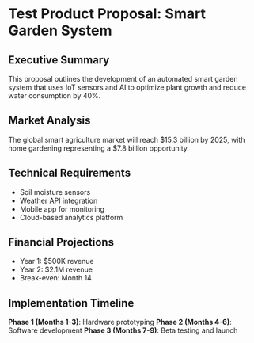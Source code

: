 # Test Product Proposal: Smart Garden System

## Executive Summary

This proposal outlines the development of an automated smart garden system that uses IoT sensors and AI to optimize plant growth and reduce water consumption by 40%.

## Market Analysis

The global smart agriculture market will reach $15.3 billion by 2025, with home gardening representing a $7.8 billion opportunity.

## Technical Requirements

- Soil moisture sensors
- Weather API integration
- Mobile app for monitoring
- Cloud-based analytics platform

## Financial Projections

- Year 1: $500K revenue
- Year 2: $2.1M revenue  
- Break-even: Month 14

## Implementation Timeline

**Phase 1 (Months 1-3)**: Hardware prototyping
**Phase 2 (Months 4-6)**: Software development
**Phase 3 (Months 7-9)**: Beta testing and launch